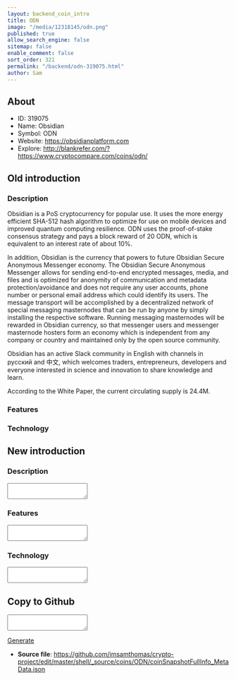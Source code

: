 ```yaml
---
layout: backend_coin_intro
title: ODN
image: "/media/12318145/odn.png"
published: true
allow_search_engine: false
sitemap: false
enable_comment: false
sort_order: 321
permalink: "/backend/odn-319075.html"
author: Sam
---
```


## About

- ID: 319075
- Name: Obsidian
- Symbol: ODN
- Website: https://obsidianplatform.com
- Explore: http://blankrefer.com/?https://www.cryptocompare.com/coins/odn/


## Old introduction

### Description

<p>Obsidian is a PoS cryptocurrency for popular use. It uses the more energy efficient SHA-512 hash algorithm to optimize for use on mobile devices and improved quantum computing resilience. ODN uses the proof-of-stake consensus strategy and pays a block reward of 20 ODN, which is equivalent to an interest rate of about 10%.</p><p>In addition, Obsidian is the currency that powers to future Obsidian Secure Anonymous Messenger economy. The Obsidian Secure Anonymous Messenger allows for sending end-to-end encrypted messages, media, and files and is optimized for anonymity of communication and metadata protection/avoidance and does not require any user accounts, phone number or personal email address which could identify its users. The message transport will be accomplished by a decentralized network of special messaging masternodes that can be run by anyone by simply installing the respective software. Running messaging masternodes will be rewarded in Obsidian currency, so that messenger users and messenger masternode hosters form an economy which is independent from any company or country and maintained only by the open source community.</p><p>Obsidian has an active Slack community in English with channels in русский and 中文, which welcomes traders, entrepreneurs, developers and everyone interested in science and innovation to share knowledge and learn.</p><p>According to the White Paper, the current circulating supply is 24.4M.</p>

### Features


### Technology




## New introduction


### Description
<textarea id="meta_description" name="description"></textarea>

### Features
<textarea id="meta_features" name="features"></textarea>

### Technology
<textarea id="meta_technology" name="technology"></textarea>


## Copy to Github

<textarea id="coinsnapshotfullinfo_metadata"></textarea>

<a href="#gen" onclick="generateMetaDatJson()">Generate</a>

- **Source file**: <a href="https://github.com/imsamthomas/crypto-project/edit/master/shell/_source/coins/ODN/coinSnapshotFullInfo_MetaData.json">https://github.com/imsamthomas/crypto-project/edit/master/shell/_source/coins/ODN/coinSnapshotFullInfo_MetaData.json</a>


